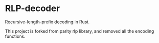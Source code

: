 # RLP-decoder

Recursive-length-prefix decoding in Rust.

This project is forked from parity rlp library, and removed all the encoding functions. 